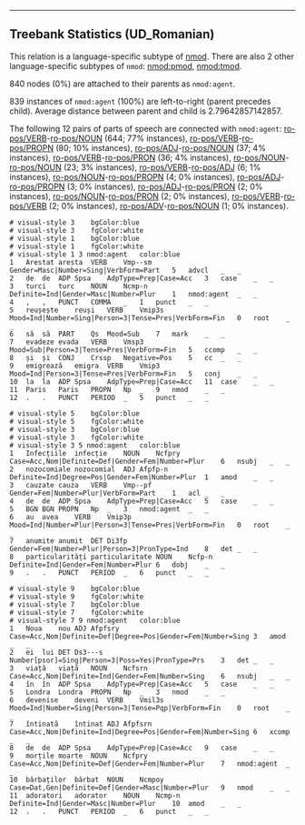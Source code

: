 

--------------------------------------------------------------------------------

## Treebank Statistics (UD_Romanian)

This relation is a language-specific subtype of [nmod]().
There are also 2 other language-specific subtypes of `nmod`: [nmod:pmod](), [nmod:tmod]().

840 nodes (0%) are attached to their parents as `nmod:agent`.

839 instances of `nmod:agent` (100%) are left-to-right (parent precedes child).
Average distance between parent and child is 2.79642857142857.

The following 12 pairs of parts of speech are connected with `nmod:agent`: [ro-pos/VERB]()-[ro-pos/NOUN]() (644; 77% instances), [ro-pos/VERB]()-[ro-pos/PROPN]() (80; 10% instances), [ro-pos/ADJ]()-[ro-pos/NOUN]() (37; 4% instances), [ro-pos/VERB]()-[ro-pos/PRON]() (36; 4% instances), [ro-pos/NOUN]()-[ro-pos/NOUN]() (23; 3% instances), [ro-pos/VERB]()-[ro-pos/ADJ]() (6; 1% instances), [ro-pos/NOUN]()-[ro-pos/PROPN]() (4; 0% instances), [ro-pos/ADJ]()-[ro-pos/PROPN]() (3; 0% instances), [ro-pos/ADJ]()-[ro-pos/PRON]() (2; 0% instances), [ro-pos/NOUN]()-[ro-pos/PRON]() (2; 0% instances), [ro-pos/VERB]()-[ro-pos/VERB]() (2; 0% instances), [ro-pos/ADV]()-[ro-pos/NOUN]() (1; 0% instances).


~~~ conllu
# visual-style 3	bgColor:blue
# visual-style 3	fgColor:white
# visual-style 1	bgColor:blue
# visual-style 1	fgColor:white
# visual-style 1 3 nmod:agent	color:blue
1	Arestat	aresta	VERB	Vmp--sm	Gender=Masc|Number=Sing|VerbForm=Part	5	advcl	_	_
2	de	de	ADP	Spsa	AdpType=Prep|Case=Acc	3	case	_	_
3	turci	turc	NOUN	Ncmp-n	Definite=Ind|Gender=Masc|Number=Plur	1	nmod:agent	_	_
4	,	,	PUNCT	COMMA	_	1	punct	_	_
5	reușește	reuși	VERB	Vmip3s	Mood=Ind|Number=Sing|Person=3|Tense=Pres|VerbForm=Fin	0	root	_	_
6	să	să	PART	Qs	Mood=Sub	7	mark	_	_
7	evadeze	evada	VERB	Vmsp3	Mood=Sub|Person=3|Tense=Pres|VerbForm=Fin	5	ccomp	_	_
8	și	și	CONJ	Crssp	Negative=Pos	5	cc	_	_
9	emigrează	emigra	VERB	Vmip3	Mood=Ind|Person=3|Tense=Pres|VerbForm=Fin	5	conj	_	_
10	la	la	ADP	Spsa	AdpType=Prep|Case=Acc	11	case	_	_
11	Paris	Paris	PROPN	Np	_	9	nmod	_	_
12	.	.	PUNCT	PERIOD	_	5	punct	_	_

~~~


~~~ conllu
# visual-style 5	bgColor:blue
# visual-style 5	fgColor:white
# visual-style 3	bgColor:blue
# visual-style 3	fgColor:white
# visual-style 3 5 nmod:agent	color:blue
1	Infecțiile	infecție	NOUN	Ncfpry	Case=Acc,Nom|Definite=Def|Gender=Fem|Number=Plur	6	nsubj	_	_
2	nozocomiale	nozocomial	ADJ	Afpfp-n	Definite=Ind|Degree=Pos|Gender=Fem|Number=Plur	1	amod	_	_
3	cauzate	cauza	VERB	Vmp--pf	Gender=Fem|Number=Plur|VerbForm=Part	1	acl	_	_
4	de	de	ADP	Spsa	AdpType=Prep|Case=Acc	5	case	_	_
5	BGN	BGN	PROPN	Np	_	3	nmod:agent	_	_
6	au	avea	VERB	Vmip3p	Mood=Ind|Number=Plur|Person=3|Tense=Pres|VerbForm=Fin	0	root	_	_
7	anumite	anumit	DET	Di3fp	Gender=Fem|Number=Plur|Person=3|PronType=Ind	8	det	_	_
8	particularități	particularitate	NOUN	Ncfp-n	Definite=Ind|Gender=Fem|Number=Plur	6	dobj	_	_
9	.	.	PUNCT	PERIOD	_	6	punct	_	_

~~~


~~~ conllu
# visual-style 9	bgColor:blue
# visual-style 9	fgColor:white
# visual-style 7	bgColor:blue
# visual-style 7	fgColor:white
# visual-style 7 9 nmod:agent	color:blue
1	Noua	nou	ADJ	Afpfsry	Case=Acc,Nom|Definite=Def|Degree=Pos|Gender=Fem|Number=Sing	3	amod	_	_
2	ei	lui	DET	Ds3---s	Number[psor]=Sing|Person=3|Poss=Yes|PronType=Prs	3	det	_	_
3	viață	viață	NOUN	Ncfsrn	Case=Acc,Nom|Definite=Ind|Gender=Fem|Number=Sing	6	nsubj	_	_
4	în	în	ADP	Spsa	AdpType=Prep|Case=Acc	5	case	_	_
5	Londra	Londra	PROPN	Np	_	3	nmod	_	_
6	devenise	deveni	VERB	Vmil3s	Mood=Ind|Number=Sing|Person=3|Tense=Pqp|VerbForm=Fin	0	root	_	_
7	întinată	întinat	ADJ	Afpfsrn	Case=Acc,Nom|Definite=Ind|Degree=Pos|Gender=Fem|Number=Sing	6	xcomp	_	_
8	de	de	ADP	Spsa	AdpType=Prep|Case=Acc	9	case	_	_
9	morțile	moarte	NOUN	Ncfpry	Case=Acc,Nom|Definite=Def|Gender=Fem|Number=Plur	7	nmod:agent	_	_
10	bărbaților	bărbat	NOUN	Ncmpoy	Case=Dat,Gen|Definite=Def|Gender=Masc|Number=Plur	9	nmod	_	_
11	adoratori	adorator	NOUN	Ncmp-n	Definite=Ind|Gender=Masc|Number=Plur	10	amod	_	_
12	.	.	PUNCT	PERIOD	_	6	punct	_	_

~~~


